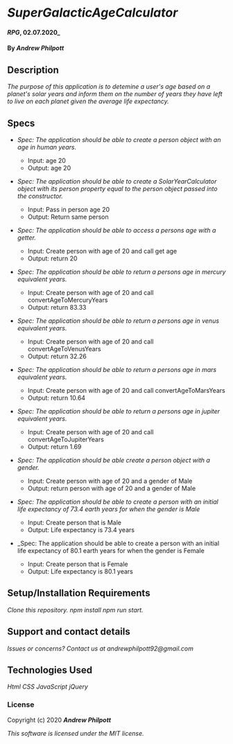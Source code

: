 # _SuperGalacticAgeCalculator_
#### _RPG_, 02.07.2020_
#### By _**Andrew Philpott**_
## Description
_The purpose of this application is to detemine a user's age based on a planet's solar years and inform them on the number of years they have left to live on each planet given the average life expectancy._

## Specs
* _Spec: The application should be able to create a person object with an age in human years._
  * Input: age 20
  * Output: age 20

* _Spec: The application should be able to create a SolarYearCalculator object with its person property equal to the person object passed into the constructor._
  * Input: Pass in person age 20
  * Output: Return same person

* _Spec: The application should be able to access a persons age with a getter._
  * Input: Create person with age of 20 and call get age
  * Output: return 20

* _Spec: The application should be able to return a persons age in mercury equivalent years._
  * Input: Create person with age of 20 and call convertAgeToMercuryYears 
  * Output: return 83.33

* _Spec: The application should be able to return a persons age in venus equivalent years._
  * Input: Create person with age of 20 and call convertAgeToVenusYears 
  * Output: return 32.26

* _Spec: The application should be able to return a persons age in mars equivalent years._
  * Input: Create person with age of 20 and call convertAgeToMarsYears 
  * Output: return 10.64

* _Spec: The application should be able to return a persons age in jupiter equivalent years._
  * Input: Create person with age of 20 and call convertAgeToJupiterYears 
  * Output: return 1.69

* _Spec: The application should be able create a person object with a gender._
  * Input: Create person with age of 20 and a gender of Male 
  * Output: return person with age of 20 and a gender of Male

* _Spec: The application should be able to create a person with an initial life expectancy of 73.4 earth years for when the gender is Male_
  * Input: Create person that is Male
  * Output: Life expectancy is 73.4 years

* _Spec: The application should be able to create a person with an initial life expectancy of 80.1 earth years for when the gender is Female
  * Input: Create person that is Female
  * Output: Life expectancy is 80.1 years

## Setup/Installation Requirements
_Clone this repository._
_npm install_
_npm run start._

## Support and contact details
_Issues or concerns? Contact us at andrewphilpott92@gmail.com_

## Technologies Used
_Html_
_CSS_
_JavaScript_
_jQuery_

### License
Copyright (c) 2020 **_Andrew Philpott_**

*This software is licensed under the MIT license.*